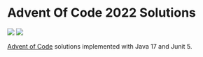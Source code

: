 # Advent Of Code 2022 Solutions

![](https://img.shields.io/badge/days%20completed-4-red)
![](https://img.shields.io/badge/stars%20⭐-8-yellow)

[Advent of Code](https://adventofcode.com/2022) solutions implemented with Java 17 and Junit 5.
